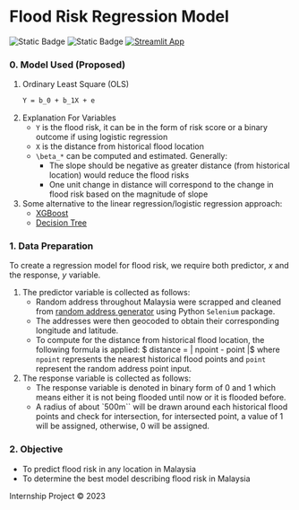 # Flood Risk Regression Model

![Static Badge](https://img.shields.io/badge/license-MIT-blue)
![Static Badge](https://img.shields.io/badge/python-3.11-blue)
[![Streamlit App](https://static.streamlit.io/badges/streamlit_badge_black_white.svg)](https://floodriskmodel-wdvqe2xfvx6rrusmkrprrr.streamlit.app/)

### 0. Model Used (Proposed)
1. Ordinary Least Square (OLS)
    ```latex
    Y = b_0 + b_1X + e
    ``````
2. Explanation For Variables
    - `Y` is the flood risk, it can be in the form of risk score or a binary outcome if using logistic regression
    - `X` is the distance from historical flood location
    - `\beta_*` can be computed and estimated. Generally:
        - The slope should be negative as greater distance (from historical location) would reduce the flood risks
        - One unit change in distance will correspond to the change in flood risk based on the magnitude of slope
3. Some alternative to the linear regression/logistic regression approach:
    - [XGBoost](https://xgboost.readthedocs.io/en/stable/)
    - [Decision Tree](https://scikit-learn.org/stable/modules/tree.html)


### 1. Data Preparation
To create a regression model for flood risk, we require both predictor, $x$ and the response, $y$ variable. 
1. The predictor variable is collected as follows:
    - Random address throughout Malaysia were scrapped and cleaned from [random address generator](https://www.bestrandoms.com/random-address-in-my) using Python `Selenium` package.
    - The addresses were then geocoded to obtain their corresponding longitude and latitude.
    - To compute for the distance from historical flood location, the following formula is applied: $ distance = | npoint - point |$ where `npoint` represents the nearest historical flood points and `point` represent the random address point input.
2. The response variable is collected as follows:
    - The response variable is denoted in binary form of 0 and 1 which means either it is not being flooded until now or it is flooded before. 
    - A radius of about `500m`` will be drawn around each historical flood points and check for intersection, for intersected point, a value of 1 will be assigned, otherwise, 0 will be assigned. 

### 2. Objective
- To predict flood risk in any location in Malaysia
- To determine the best model describing flood risk in Malaysia

Internship Project © 2023
